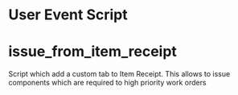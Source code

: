 # User Event Script
# issue_from_item_receipt
Script which add a custom tab to Item Receipt. This allows to issue components which are required to high priority work orders
